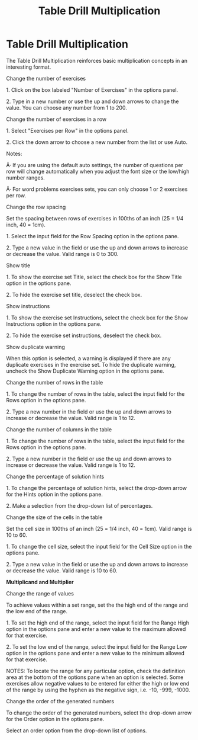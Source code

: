 ﻿---
title: Table Drill Multiplication
category: activities
---

# Table Drill Multiplication

The Table Drill Multiplication reinforces basic multiplication concepts in an interesting format.

Change the number of exercises

1\. Click on the box labeled "Number of Exercises" in the options panel.

2\. Type in a new number or use the up and down arrows to change the value. You can choose any number from 1 to 200.

Change the number of exercises in a row

1\. Select "Exercises per Row" in the options panel.

2\. Click the down arrow to choose a new number from the list or use Auto.

Notes:

Â· If you are using the default auto settings, the number of questions per row will change automatically when you adjust the font size or the low/high number ranges.

Â· For word problems exercises sets, you can only choose 1 or 2 exercises per row.

Change the row spacing

Set the spacing between rows of exercises in 100ths of an inch (25 = 1/4 inch, 40 = 1cm).

1\. Select the input field for the Row Spacing option in the options pane.

2\. Type a new value in the field or use the up and down arrows to increase or decrease the value. Valid range is 0 to 300.

Show title

1\. To show the exercise set Title, select the check box for the Show Title option in the options pane.

2\. To hide the exercise set title, deselect the check box.

Show instructions

1\. To show the exercise set Instructions, select the check box for the Show Instructions option in the options pane.

2\. To hide the exercise set instructions, deselect the check box.

Show duplicate warning

When this option is selected, a warning is displayed if there are any duplicate exercises in the exercise set. To hide the duplicate warning, uncheck the Show Duplicate Warning option in the options pane.

Change the number of rows in the table

1\. To change the number of rows in the table, select the input field for the Rows option in the options pane.

2\. Type a new number in the field or use the up and down arrows to increase or decrease the value. Valid range is 1 to 12.

Change the number of columns in the table

1\. To change the number of rows in the table, select the input field for the Rows option in the options pane.

2\. Type a new number in the field or use the up and down arrows to increase or decrease the value. Valid range is 1 to 12.

Change the percentage of solution hints

1\. To change the percentage of solution hints, select the drop-down arrow for the Hints option in the options pane.

2\. Make a selection from the drop-down list of percentages.

Change the size of the cells in the table

Set the cell size in 100ths of an inch (25 = 1/4 inch, 40 = 1cm). Valid range is 10 to 60.

1\. To change the cell size, select the input field for the Cell Size option in the options pane.

2\. Type a new value in the field or use the up and down arrows to increase or decrease the value. Valid range is 10 to 60.

**Multiplicand and Multiplier**

Change the range of values

To achieve values within a set range, set the the high end of the range and the low end of the range.

1\. To set the high end of the range, select the input field for the Range High option in the options pane and enter a new value to the maximum allowed for that exercise.

2\. To set the low end of the range, select the input field for the Range Low option in the options pane and enter a new value to the minimum allowed for that exercise.

NOTES: To locate the range for any particular option, check the definition area at the bottom of the options pane when an option is selected. Some exercises allow negative values to be entered for either the high or low end of the range by using the hyphen as the negative sign, i.e. -10, -999, -1000.

Change the order of the generated numbers

To change the order of the generated numbers, select the drop-down arrow for the Order option in the options pane.

Select an order option from the drop-down list of options.
